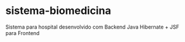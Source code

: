 # sistema-biomedicina
Sistema para hospital desenvolvido com Backend Java Hibernate + JSF para Frontend
